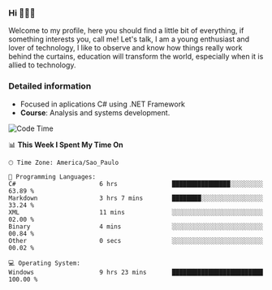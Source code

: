 


### Hi 🙋🏽‍♂️

Welcome to my profile, here you should find a little bit of everything, if something interests you, call me! Let's talk,
I am a young enthusiast and lover of technology, I like to observe and know how things really work behind the curtains, 
education will transform the world, especially when it is allied to technology.

### Detailed information
* Focused in aplications C# using .NET Framework
* **Course**: Analysis and systems development.

<!--START_SECTION:waka-->
![Code Time](http://img.shields.io/badge/Code%20Time-629%20hrs%2044%20mins-blue)

📊 **This Week I Spent My Time On** 

```text
🕑︎ Time Zone: America/Sao_Paulo

💬 Programming Languages: 
C#                       6 hrs               ████████████████░░░░░░░░░   63.89 % 
Markdown                 3 hrs 7 mins        ████████░░░░░░░░░░░░░░░░░   33.24 % 
XML                      11 mins             ░░░░░░░░░░░░░░░░░░░░░░░░░   02.00 % 
Binary                   4 mins              ░░░░░░░░░░░░░░░░░░░░░░░░░   00.84 % 
Other                    0 secs              ░░░░░░░░░░░░░░░░░░░░░░░░░   00.02 % 

💻 Operating System: 
Windows                  9 hrs 23 mins       █████████████████████████   100.00 % 
```


<!--END_SECTION:waka-->


